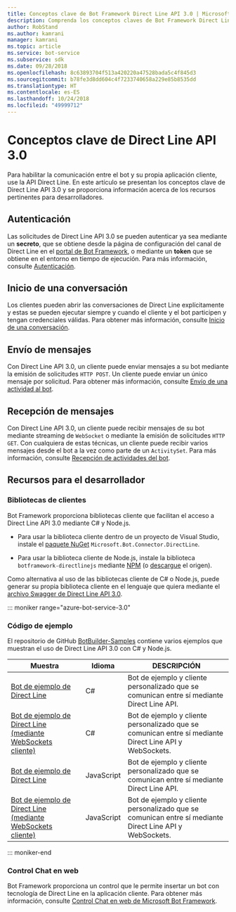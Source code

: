 ```yaml
---
title: Conceptos clave de Bot Framework Direct Line API 3.0 | Microsoft Docs
description: Comprenda los conceptos claves de Bot Framework Direct Line API 3.0.
author: RobStand
ms.author: kamrani
manager: kamrani
ms.topic: article
ms.service: bot-service
ms.subservice: sdk
ms.date: 09/28/2018
ms.openlocfilehash: 8c63893704f513a420220a47528bada5c4f845d3
ms.sourcegitcommit: b78fe3d8dd604c4f7233740658a229e85b8535dd
ms.translationtype: HT
ms.contentlocale: es-ES
ms.lasthandoff: 10/24/2018
ms.locfileid: "49999712"
---
```

# <a name="key-concepts-in-direct-line-api-30"></a>Conceptos clave de Direct Line API 3.0

Para habilitar la comunicación entre el bot y su propia aplicación cliente, use la API Direct Line. En este artículo se presentan los conceptos clave de Direct Line API 3.0 y se proporciona información acerca de los recursos pertinentes para desarrolladores.

## <a name="authentication"></a>Autenticación

Las solicitudes de Direct Line API 3.0 se pueden autenticar ya sea mediante un **secreto**, que se obtiene desde la página de configuración del canal de Direct Line en el <a href="https://dev.botframework.com/" target="_blank">portal de Bot Framework</a>, o mediante un **token**  que se obtiene en el entorno en tiempo de ejecución. Para más información, consulte [Autenticación](bot-framework-rest-direct-line-3-0-authentication.md).

## <a name="starting-a-conversation"></a>Inicio de una conversación

Los clientes pueden abrir las conversaciones de Direct Line explícitamente y estas se pueden ejecutar siempre y cuando el cliente y el bot participen y tengan credenciales válidas. Para obtener más información, consulte [Inicio de una conversación](bot-framework-rest-direct-line-3-0-start-conversation.md).

## <a name="sending-messages"></a>Envío de mensajes

Con Direct Line API 3.0, un cliente puede enviar mensajes a su bot mediante la emisión de solicitudes `HTTP POST`. Un cliente puede enviar un único mensaje por solicitud. Para obtener más información, consulte [Envío de una actividad al bot](bot-framework-rest-direct-line-3-0-send-activity.md).

## <a name="receiving-messages"></a>Recepción de mensajes

Con Direct Line API 3.0, un cliente puede recibir mensajes de su bot mediante streaming de `WebSocket` o mediante la emisión de solicitudes `HTTP GET`. Con cualquiera de estas técnicas, un cliente puede recibir varios mensajes desde el bot a la vez como parte de un `ActivitySet`. Para más información, consulte [Recepción de actividades del bot](bot-framework-rest-direct-line-3-0-receive-activities.md).

## <a name="developer-resources"></a>Recursos para el desarrollador

### <a name="client-libraries"></a>Bibliotecas de clientes

Bot Framework proporciona bibliotecas cliente que facilitan el acceso a Direct Line API 3.0 mediante C# y Node.js. 

- Para usar la biblioteca cliente dentro de un proyecto de Visual Studio, instale el <a href="https://www.nuget.org/packages/Microsoft.Bot.Connector.DirectLine" target="_blank">paquete NuGet</a> `Microsoft.Bot.Connector.DirectLine`. 

- Para usar la biblioteca cliente de Node.js, instale la biblioteca `botframework-directlinejs` mediante <a href="https://www.npmjs.com/package/botframework-directlinejs" target="_blank">NPM</a> (o <a href="https://github.com/Microsoft/BotFramework-DirectLineJS" target="_blank">descargue</a> el origen).

Como alternativa al uso de las bibliotecas cliente de C# o Node.js, puede generar su propia biblioteca cliente en el lenguaje que quiera mediante el <a href="https://docs.botframework.com/en-us/restapi/directline3/swagger.json" target="_blank">archivo Swagger de Direct Line API 3.0</a>.

::: moniker range="azure-bot-service-3.0"

### <a name="sample-code"></a>Código de ejemplo

El repositorio de GitHub <a href="https://github.com/Microsoft/BotBuilder-Samples/tree/v3-sdk-samples" target="_blank">BotBuilder-Samples</a> contiene varios ejemplos que muestran el uso de Direct Line API 3.0 con C# y Node.js.

| Muestra | Idioma | DESCRIPCIÓN |
|----|----|----|
| <a href="https://github.com/Microsoft/BotBuilder-Samples/tree/v3-sdk-samples/CSharp/core-DirectLine" target="_blank">Bot de ejemplo de Direct Line</a> | C# | Bot de ejemplo y cliente personalizado que se comunican entre sí mediante Direct Line API. |
| <a href="https://github.com/Microsoft/BotBuilder-Samples/tree/v3-sdk-samples/CSharp/core-DirectLineWebSockets" target="_blank">Bot de ejemplo de Direct Line (mediante WebSockets cliente)</a> | C# | Bot de ejemplo y cliente personalizado que se comunican entre sí mediante Direct Line API y WebSockets. |
| <a href="https://github.com/Microsoft/BotBuilder-Samples/tree/v3-sdk-samples/Node/core-DirectLine" target="_blank">Bot de ejemplo de Direct Line</a> | JavaScript | Bot de ejemplo y cliente personalizado que se comunican entre sí mediante Direct Line API. |
| <a href="https://github.com/Microsoft/BotBuilder-Samples/tree/v3-sdk-samples/Node/core-DirectLineWebSockets" target="_blank">Bot de ejemplo de Direct Line (mediante WebSockets cliente)</a> | JavaScript | Bot de ejemplo y cliente personalizado que se comunican entre sí mediante Direct Line API y WebSockets. |

::: moniker-end

### <a name="web-chat-control"></a>Control Chat en web 

Bot Framework proporciona un control que le permite insertar un bot con tecnología de Direct Line en la aplicación cliente. Para obtener más información, consulte <a href="https://github.com/Microsoft/BotFramework-WebChat" target="_blank">Control Chat en web de Microsoft Bot Framework</a>.
